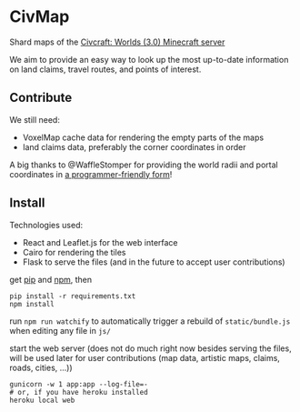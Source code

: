# CivMap
Shard maps of the [Civcraft: Worlds (3.0) Minecraft server](https://reddit.com/r/CivCraft)

We aim to provide an easy way to look up the most up-to-date information on
land claims, travel routes, and points of interest.

## Contribute
We still need:
- VoxelMap cache data for rendering the empty parts of the maps
- land claims data, preferably the corner coordinates in order

A big thanks to @WaffleStomper for providing the world radii
and portal coordinates in [a programmer-friendly form](https://github.com/waffle-stomper/WorldBorderViewer/blob/c9314a31a1657723abb787d1d5018ba8d8d06596/forge/src/main/java/wafflestomper/worldborderviewer/WBConfigManager.java#L84)!

## Install
Technologies used:
- React and Leaflet.js for the web interface
- Cairo for rendering the tiles
- Flask to serve the files (and in the future to accept user contributions)

get [pip](https://pypi.python.org) and [npm](https://npmjs.com/), then

    pip install -r requirements.txt
    npm install

run `npm run watchify` to automatically trigger a
rebuild of `static/bundle.js` when editing any file in `js/`

start the web server (does not do much right now besides serving the files,
will be used later for user contributions (map data, artistic maps, claims, roads, cities, ...))

    gunicorn -w 1 app:app --log-file=-
    # or, if you have heroku installed
    heroku local web
